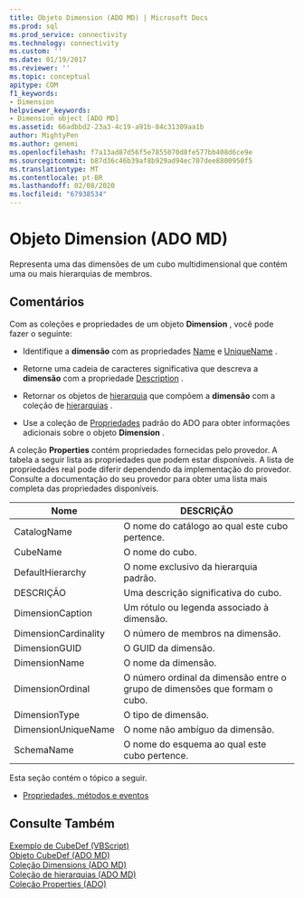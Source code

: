 ```yaml
---
title: Objeto Dimension (ADO MD) | Microsoft Docs
ms.prod: sql
ms.prod_service: connectivity
ms.technology: connectivity
ms.custom: ''
ms.date: 01/19/2017
ms.reviewer: ''
ms.topic: conceptual
apitype: COM
f1_keywords:
- Dimension
helpviewer_keywords:
- Dimension object [ADO MD]
ms.assetid: 66adbbd2-23a3-4c19-a91b-84c31309aa1b
author: MightyPen
ms.author: genemi
ms.openlocfilehash: f7a13ad87d56f5e7855070d8fe577bb408d6ce9e
ms.sourcegitcommit: b87d36c46b39af8b929ad94ec707dee8800950f5
ms.translationtype: MT
ms.contentlocale: pt-BR
ms.lasthandoff: 02/08/2020
ms.locfileid: "67938534"
---
```

# <a name="dimension-object-ado-md"></a>Objeto Dimension (ADO MD)
Representa uma das dimensões de um cubo multidimensional que contém uma ou mais hierarquias de membros.  
  
## <a name="remarks"></a>Comentários  
 Com as coleções e propriedades de um objeto **Dimension** , você pode fazer o seguinte:  
  
-   Identifique a **dimensão** com as propriedades [Name](../../../ado/reference/ado-md-api/name-property-ado-md.md) e [UniqueName](../../../ado/reference/ado-md-api/uniquename-property-ado-md.md) .  
  
-   Retorne uma cadeia de caracteres significativa que descreva a **dimensão** com a propriedade [Description](../../../ado/reference/ado-md-api/description-property-ado-md.md) .  
  
-   Retornar os objetos de [hierarquia](../../../ado/reference/ado-md-api/hierarchy-object-ado-md.md) que compõem a **dimensão** com a coleção de [hierarquias](../../../ado/reference/ado-md-api/hierarchies-collection-ado-md.md) .  
  
-   Use a coleção de [Propriedades](../../../ado/reference/ado-api/properties-collection-ado.md) padrão do ADO para obter informações adicionais sobre o objeto **Dimension** .  
  
 A coleção **Properties** contém propriedades fornecidas pelo provedor. A tabela a seguir lista as propriedades que podem estar disponíveis. A lista de propriedades real pode diferir dependendo da implementação do provedor. Consulte a documentação do seu provedor para obter uma lista mais completa das propriedades disponíveis.  
  
|Nome|DESCRIÇÃO|  
|----------|-----------------|  
|CatalogName|O nome do catálogo ao qual este cubo pertence.|  
|CubeName|O nome do cubo.|  
|DefaultHierarchy|O nome exclusivo da hierarquia padrão.|  
|DESCRIÇÃO|Uma descrição significativa do cubo.|  
|DimensionCaption|Um rótulo ou legenda associado à dimensão.|  
|DimensionCardinality|O número de membros na dimensão.|  
|DimensionGUID|O GUID da dimensão.|  
|DimensionName|O nome da dimensão.|  
|DimensionOrdinal|O número ordinal da dimensão entre o grupo de dimensões que formam o cubo.|  
|DimensionType|O tipo de dimensão.|  
|DimensionUniqueName|O nome não ambíguo da dimensão.|  
|SchemaName|O nome do esquema ao qual este cubo pertence.|  
  
 Esta seção contém o tópico a seguir.  
  
-   [Propriedades, métodos e eventos](../../../ado/reference/ado-md-api/dimension-object-properties-methods-and-events.md)  
  
## <a name="see-also"></a>Consulte Também  
 [Exemplo de CubeDef (VBScript)](../../../ado/reference/ado-md-api/cubedef-example-vbscript.md)   
 [Objeto CubeDef (ADO MD)](../../../ado/reference/ado-md-api/cubedef-object-ado-md.md)   
 [Coleção Dimensions (ADO MD)](../../../ado/reference/ado-md-api/dimensions-collection-ado-md.md)   
 [Coleção de hierarquias (ADO MD)](../../../ado/reference/ado-md-api/hierarchies-collection-ado-md.md)   
 [Coleção Properties (ADO)](../../../ado/reference/ado-api/properties-collection-ado.md)
